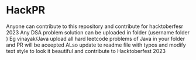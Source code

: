 # HackPR

Anyone can contribute to this repository and contribute for hacktoberfesr 2023
Any DSA problem solution can be uploaded in folder (username folder ) Eg vinayak/Java upload all hard leetcode problems of Java in your folder and PR will be aceepted
ALso update te readme file with typos and modify text style to look it beautiful and contribute to Hacktoberfest 2023
